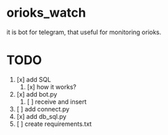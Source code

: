 # orioks_watch
it is bot for telegram, that useful for monitoring orioks.


# TODO

1. [x] add SQL
   1. [x] how it works?
2. [x] add bot.py
   1. [ ] receive and insert
3. [ ] add connect.py
4. [x] add db_sql.py
5. [ ] create requirements.txt
